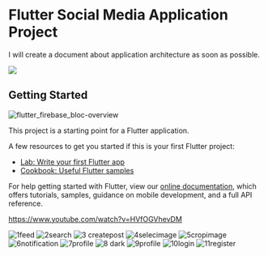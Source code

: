 # Flutter Social Media Application Project

I will create a document about application architecture as soon as possible.

![](https://kodytechnolab.com/img/blog/small/humming-bird.gif)

## Getting Started


![flutter_firebase_bloc-overview](https://user-images.githubusercontent.com/49749125/119261638-f573af80-bbe0-11eb-9216-b0ee964a8698.png)


This project is a starting point for a Flutter application.

A few resources to get you started if this is your first Flutter project:

- [Lab: Write your first Flutter app](https://flutter.dev/docs/get-started/codelab)
- [Cookbook: Useful Flutter samples](https://flutter.dev/docs/cookbook)

For help getting started with Flutter, view our
[online documentation](https://flutter.dev/docs), which offers tutorials,
samples, guidance on mobile development, and a full API reference.

https://www.youtube.com/watch?v=HVfOGVhevDM

![1feed](https://user-images.githubusercontent.com/49749125/127464932-29a1c801-2b40-4ae8-8d3a-4eddc3fff702.png)
![2search](https://user-images.githubusercontent.com/49749125/127464957-e1e6db35-96a9-401a-b09a-49902414ca41.png)
![3 createpost](https://user-images.githubusercontent.com/49749125/127464961-9f205244-97f5-42d2-8aa7-012d3352d5f0.png)
![4selecimage](https://user-images.githubusercontent.com/49749125/127464962-29abcc4b-c83e-438d-b13e-52eac287f5a5.png)
![5cropimage](https://user-images.githubusercontent.com/49749125/127464977-5c1ae8e8-3faa-4f24-9773-174e4cc715cd.png)
![6notification](https://user-images.githubusercontent.com/49749125/127464996-8eb01dfc-7f05-4925-8164-e983bdfed084.png)
![7profile](https://user-images.githubusercontent.com/49749125/127464999-ff116e25-3dd9-42e1-b9bd-ad8189f4e9fb.png)
![8 dark](https://user-images.githubusercontent.com/49749125/127465012-d2487b98-fccc-4e07-b2aa-41330958ae5a.png)
![9profile](https://user-images.githubusercontent.com/49749125/127465024-748ae28c-64c7-4276-b68a-47406515e910.png)
![10login](https://user-images.githubusercontent.com/49749125/127465048-598fa929-e0b4-45c3-ab82-304718bf5db6.png)
![11register](https://user-images.githubusercontent.com/49749125/127465050-e52843e5-3d05-487c-b8ed-108ec74bc4ac.png)
